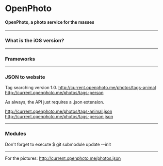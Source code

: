 OpenPhoto
=======================
#### OpenPhoto, a photo service for the masses

----------------------------------------
### What is the iOS version?

----------------------------------------

### Frameworks

----------------------------------------

### JSON to website
Tag searching version 1.0.
http://current.openphoto.me/photos/tags-animal
http://current.openphoto.me/photos/tags-person

As always, the API just requires a .json extension.

http://current.openphoto.me/photos/tags-animal.json
http://current.openphoto.me/photos/tags-person.json

---------------------------------------
### Modules
Don't forget to execute
$ git submodule update --init

---------------------------------------
For the pictures:
http://current.openphoto.me/photos.json




